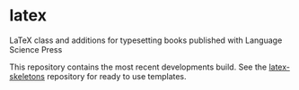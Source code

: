 # latex

LaTeX class and additions for typesetting books published with Language Science Press

This repository contains the most recent developments build. See the [latex-skeletons](https://github.com/langsci/latex-skeletons) repository for ready to use templates.
